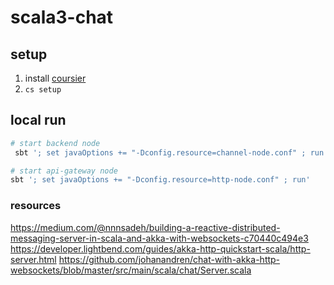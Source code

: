 # scala3-chat

## setup

1. install [coursier](https://get-coursier.io/docs/cli-installation)
1. `cs setup`

## local run

```zsh
# start backend node
 sbt '; set javaOptions += "-Dconfig.resource=channel-node.conf" ; run'

# start api-gateway node
sbt '; set javaOptions += "-Dconfig.resource=http-node.conf" ; run'
```

### resources

https://medium.com/@nnnsadeh/building-a-reactive-distributed-messaging-server-in-scala-and-akka-with-websockets-c70440c494e3
https://developer.lightbend.com/guides/akka-http-quickstart-scala/http-server.html
https://github.com/johanandren/chat-with-akka-http-websockets/blob/master/src/main/scala/chat/Server.scala

